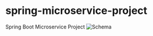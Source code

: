 # spring-microservice-project
Spring Boot Microservice Project
![Schema](https://user-images.githubusercontent.com/55465202/144742786-48f18fc0-d306-43ac-813a-49bdfe27d3eb.jpg)
